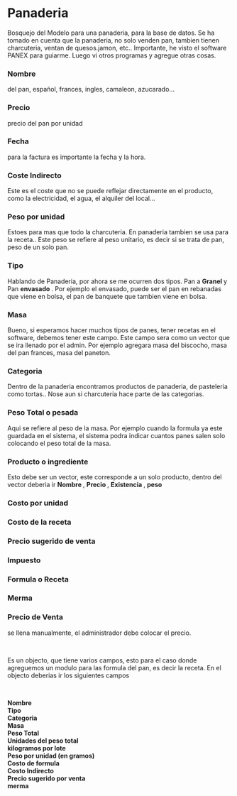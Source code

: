 # Panaderia

Bosquejo del Modelo para una panaderia, para la base de datos. Se ha tomado en cuenta que la panaderia, no solo venden pan, tambien tienen charcuteria, ventan de quesos.jamon, etc.. Importante, he visto el software PANEX para guiarme. Luego vi otros programas y agregue otras cosas.

### Nombre

del pan, español, frances, ingles, camaleon, azucarado...

### Precio

precio del pan por unidad

### Fecha

para la factura es importante la fecha y la hora.

### Coste Indirecto

Este es el coste que no se puede reflejar directamente en el producto, como la electricidad, el agua, el alquiler del local...

### Peso por unidad

Estoes para mas que todo la charcuteria. En panaderia tambien se usa para la receta.. Este peso se refiere al peso unitario, es decir si se trata de pan, peso de un solo pan.

### Tipo

Hablando de Panaderia, por ahora se me ocurren dos tipos. Pan a <b> Granel </b>  y Pan <b> envasado </b>. Por ejemplo el envasado, puede ser el pan en rebanadas que viene en bolsa, el pan de banquete que tambien viene en bolsa.

### Masa

Bueno, si esperamos hacer muchos tipos de panes, tener recetas en el software, debemos tener este campo. Este campo sera como un vector que se ira llenado por el admin. Por ejemplo agregara masa del biscocho, masa del pan frances, masa del paneton.

### Categoria

Dentro de la panaderia encontramos productos de panaderia, de pasteleria como tortas.. Nose aun si charcuteria hace parte de las categorias.

### Peso Total o pesada

Aqui se refiere al peso de la masa. Por ejemplo cuando la formula ya este guardada en el sistema, el sistema podra indicar cuantos panes salen solo colocando el peso total de la masa.


### Producto o ingrediente

Esto debe ser un vector, este corresponde a un solo producto, dentro del vector deberia ir 
<b> Nombre </b> , <b> Precio </b> , <b> Existencia </b> , <b> peso </b> 

### Costo por unidad

### Costo de la receta

### Precio sugerido de venta

### Impuesto

### Formula o Receta

### Merma

### Precio de Venta

se llena manualmente, el administrador debe colocar el precio.

</br>

Es un objecto, que tiene varios campos, esto para el caso donde agreguemos un modulo para las formula del pan, es decir la receta.
En el objecto deberias ir los  siguientes campos

</br>

<b> Nombre </b> 
</br>
<b> Tipo </b> 
</br>
<b> Categoria </b> 
</br>
<b> Masa </b> 
</br>
<b> Peso Total </b> 
</br>
<b> Unidades del peso total </b> 
</br>
<b> kilogramos por lote </b> 
</br>
<b> Peso por unidad (en gramos) </b> 
</br>
<b> Costo de formula </b> 
</br>
<b> Costo Indirecto </b> 
</br>
<b> Precio sugerido por venta </b> 
</br>
<b> merma </b> 
</br>
